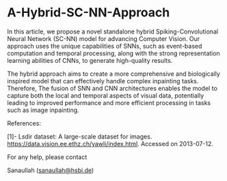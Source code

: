 # A-Hybrid-SC-NN-Approach

In this article, we propose a novel standalone hybrid Spiking-Convolutional Neural Network (SC-NN) model for advancing Computer Vision. Our approach uses the unique capabilities of SNNs, such as event-based computation and temporal processing, along with the strong representation learning abilities of CNNs, to generate high-quality results. 

The hybrid approach aims to create a more comprehensive and biologically inspired model that can effectively handle complex inpainting tasks. Therefore, The fusion of SNN and CNN architectures enables the model to capture both the local and temporal aspects of visual data, potentially leading to improved performance and more efficient processing in tasks such as image inpainting.







References:

[1]- Lsdir dataset: A large-scale dataset for images. https://data.vision.ee.ethz.ch/yawli/index.html. Accessed on 2013-07-12.


For any help, please contact

Sanaullah (sanaullah@hsbi.de)
